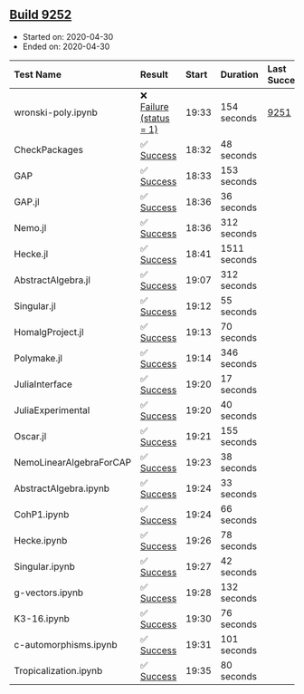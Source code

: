 ## [Build 9252](https://oscarci.mathematik.uni-kl.de/job/oscar/9252/)

* Started on: 2020-04-30
* Ended on: 2020-04-30

| Test Name    | Result | Start | Duration | Last Success | First Failure |
|:-------------|:-------|:------|:---------|:-------------|:--------------|
| wronski-poly.ipynb | ❌ [Failure (status = 1)](https://oscarci.mathematik.uni-kl.de/job/oscar/9252/artifact/logs/build-9252/wronski-poly.ipynb.log) | 19:33 | 154 seconds | [9251](https://oscarci.mathematik.uni-kl.de/job/oscar/9251/) | [9252](https://oscarci.mathematik.uni-kl.de/job/oscar/9252/) |
| CheckPackages | ✅ [Success](https://oscarci.mathematik.uni-kl.de/job/oscar/9252/artifact/logs/build-9252/CheckPackages.log) | 18:32 | 48 seconds |  |  |
| GAP | ✅ [Success](https://oscarci.mathematik.uni-kl.de/job/oscar/9252/artifact/logs/build-9252/GAP.log) | 18:33 | 153 seconds |  |  |
| GAP.jl | ✅ [Success](https://oscarci.mathematik.uni-kl.de/job/oscar/9252/artifact/logs/build-9252/GAP.jl.log) | 18:36 | 36 seconds |  |  |
| Nemo.jl | ✅ [Success](https://oscarci.mathematik.uni-kl.de/job/oscar/9252/artifact/logs/build-9252/Nemo.jl.log) | 18:36 | 312 seconds |  |  |
| Hecke.jl | ✅ [Success](https://oscarci.mathematik.uni-kl.de/job/oscar/9252/artifact/logs/build-9252/Hecke.jl.log) | 18:41 | 1511 seconds |  |  |
| AbstractAlgebra.jl | ✅ [Success](https://oscarci.mathematik.uni-kl.de/job/oscar/9252/artifact/logs/build-9252/AbstractAlgebra.jl.log) | 19:07 | 312 seconds |  |  |
| Singular.jl | ✅ [Success](https://oscarci.mathematik.uni-kl.de/job/oscar/9252/artifact/logs/build-9252/Singular.jl.log) | 19:12 | 55 seconds |  |  |
| HomalgProject.jl | ✅ [Success](https://oscarci.mathematik.uni-kl.de/job/oscar/9252/artifact/logs/build-9252/HomalgProject.jl.log) | 19:13 | 70 seconds |  |  |
| Polymake.jl | ✅ [Success](https://oscarci.mathematik.uni-kl.de/job/oscar/9252/artifact/logs/build-9252/Polymake.jl.log) | 19:14 | 346 seconds |  |  |
| JuliaInterface | ✅ [Success](https://oscarci.mathematik.uni-kl.de/job/oscar/9252/artifact/logs/build-9252/JuliaInterface.log) | 19:20 | 17 seconds |  |  |
| JuliaExperimental | ✅ [Success](https://oscarci.mathematik.uni-kl.de/job/oscar/9252/artifact/logs/build-9252/JuliaExperimental.log) | 19:20 | 40 seconds |  |  |
| Oscar.jl | ✅ [Success](https://oscarci.mathematik.uni-kl.de/job/oscar/9252/artifact/logs/build-9252/Oscar.jl.log) | 19:21 | 155 seconds |  |  |
| NemoLinearAlgebraForCAP | ✅ [Success](https://oscarci.mathematik.uni-kl.de/job/oscar/9252/artifact/logs/build-9252/NemoLinearAlgebraForCAP.log) | 19:23 | 38 seconds |  |  |
| AbstractAlgebra.ipynb | ✅ [Success](https://oscarci.mathematik.uni-kl.de/job/oscar/9252/artifact/logs/build-9252/AbstractAlgebra.ipynb.log) | 19:24 | 33 seconds |  |  |
| CohP1.ipynb | ✅ [Success](https://oscarci.mathematik.uni-kl.de/job/oscar/9252/artifact/logs/build-9252/CohP1.ipynb.log) | 19:24 | 66 seconds |  |  |
| Hecke.ipynb | ✅ [Success](https://oscarci.mathematik.uni-kl.de/job/oscar/9252/artifact/logs/build-9252/Hecke.ipynb.log) | 19:26 | 78 seconds |  |  |
| Singular.ipynb | ✅ [Success](https://oscarci.mathematik.uni-kl.de/job/oscar/9252/artifact/logs/build-9252/Singular.ipynb.log) | 19:27 | 42 seconds |  |  |
| g-vectors.ipynb | ✅ [Success](https://oscarci.mathematik.uni-kl.de/job/oscar/9252/artifact/logs/build-9252/g-vectors.ipynb.log) | 19:28 | 132 seconds |  |  |
| K3-16.ipynb | ✅ [Success](https://oscarci.mathematik.uni-kl.de/job/oscar/9252/artifact/logs/build-9252/K3-16.ipynb.log) | 19:30 | 76 seconds |  |  |
| c-automorphisms.ipynb | ✅ [Success](https://oscarci.mathematik.uni-kl.de/job/oscar/9252/artifact/logs/build-9252/c-automorphisms.ipynb.log) | 19:31 | 101 seconds |  |  |
| Tropicalization.ipynb | ✅ [Success](https://oscarci.mathematik.uni-kl.de/job/oscar/9252/artifact/logs/build-9252/Tropicalization.ipynb.log) | 19:35 | 80 seconds |  |  |
